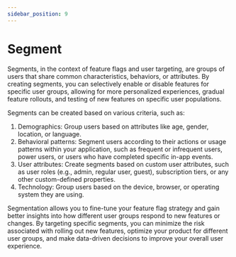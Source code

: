 ```yaml
---
sidebar_position: 9
---
```


# Segment

Segments, in the context of feature flags and user targeting, are groups of users that share common characteristics, behaviors, or attributes. By creating segments, you can selectively enable or disable features for specific user groups, allowing for more personalized experiences, gradual feature rollouts, and testing of new features on specific user populations.

Segments can be created based on various criteria, such as:

1. Demographics: Group users based on attributes like age, gender, location, or language.
1. Behavioral patterns: Segment users according to their actions or usage patterns within your application, such as frequent or infrequent users, power users, or users who have completed specific in-app events.
1. User attributes: Create segments based on custom user attributes, such as user roles (e.g., admin, regular user, guest), subscription tiers, or any other custom-defined properties.
1. Technology: Group users based on the device, browser, or operating system they are using.

Segmentation allows you to fine-tune your feature flag strategy and gain better insights into how different user groups respond to new features or changes. By targeting specific segments, you can minimize the risk associated with rolling out new features, optimize your product for different user groups, and make data-driven decisions to improve your overall user experience.